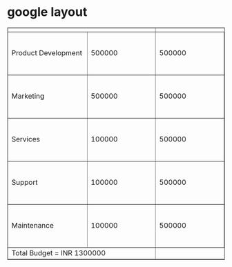 <html> 
 <head> 
  <h1>google layout</h1> 
</head> 
 <body> 
   <table border="1"> 
   <tr>
      <th colspan="2"></th>
   </tr>
   <tr>
      <td width="300" height="100">Product Development</td>
      <td width="300" height="100">500000</td>
     <td width="300" height="100">500000</td>
   </tr>
   <tr>
      <td>Marketing</td>
      <td>500000</td>
     <td width="300" height="100">500000</td>
   </tr>
   <tr>
      <td>Services</td>
      <td>100000</td>
     <td width="300" height="100">500000</td>
   </tr>
   <tr>
      <td>Support</td>
      <td>100000</td>
     <td width="300" height="100">500000</td>
   </tr>
   <tr>
      <td>Maintenance</td>
      <td>100000</td>
     <td width="300" height="100">500000</td>
   </tr>
   <tr>
      <td colspan="2">Total Budget = INR 1300000</td>
   </tr>
</table>
</body>
</html>
